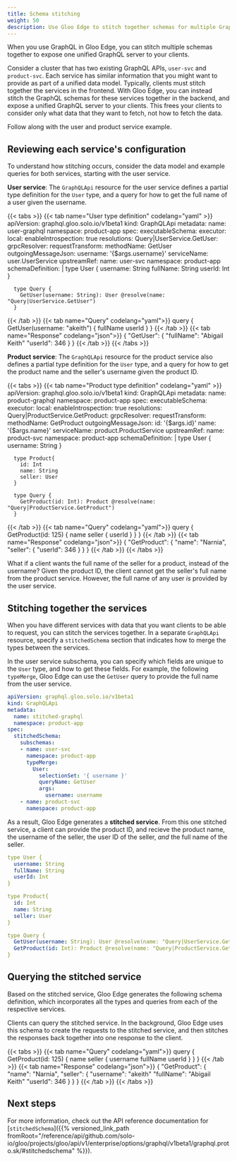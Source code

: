 ```yaml
---
title: Schema stitching
weight: 50
description: Use Gloo Edge to stitch together schemas for multiple GraphQL services.
---
```


When you use GraphQL in Gloo Edge, you can stitch multiple schemas together to expose one unified GraphQL server to your clients.

Consider a cluster that has two existing GraphQL APIs, `user-svc` and `product-svc`. Each service has similar information that you might want to provide as part of a unified data model. Typically, clients must stitch together the services in the frontend. With Gloo Edge, you can instead stitch the GraphQL schemas for these services together in the backend, and expose a unified GraphQL server to your clients. This frees your clients to consider only what data that they want to fetch, not how to fetch the data.

Follow along with the user and product service example.

## Reviewing each service's configuration

To understand how stitching occurs, consider the data model and example queries for both services, starting with the user service. 

**User service**: The `GraphQLApi` resource for the user service defines a partial type definition for the `User` type, and a query for how to get the full name of a user given the username.

{{< tabs >}}
{{< tab name="User type definition" codelang="yaml" >}}
apiVersion: graphql.gloo.solo.io/v1beta1
kind: GraphQLApi
metadata:
  name: user-graphql
  namespace: product-app
spec:
  executableSchema:
    executor:
      local:
        enableIntrospection: true
        resolutions:
          Query|UserService.GetUser:
            grpcResolver:
              requestTransform:
                methodName: GetUser
                outgoingMessageJson:
                  username: '{$args.username}'
                serviceName: user.UserService
              upstreamRef:
                name: user-svc
                namespace: product-app
    schemaDefinition: |
      type User {
        username: String
        fullName: String
        userId: Int
      }

      type Query {
        GetUser(username: String): User @resolve(name: "Query|UserService.GetUser")
      }
{{< /tab >}}
{{< tab name="Query" codelang="yaml">}}
query {
  GetUser(username: "akeith") {
      fullName
      userId
  }
}
{{< /tab >}}
{{< tab name="Response" codelang="json">}}
{
  "GetUser": {
      "fullName": "Abigail Keith"
      "userId": 346
  }
}
{{< /tab >}}
{{< /tabs >}}

**Product service**: The `GraphQLApi` resource for the product service also defines a partial type definition for the `User` type, and a query for how to get the product name and the seller's username given the product ID.

{{< tabs >}}
{{< tab name="Product type definition" codelang="yaml" >}}
apiVersion: graphql.gloo.solo.io/v1beta1
kind: GraphQLApi
metadata:
  name: product-graphql
  namespace: product-app
spec:
  executableSchema:
    executor:
      local:
        enableIntrospection: true
        resolutions:
          Query|ProductService.GetProduct:
            grpcResolver:
              requestTransform:
                methodName: GetProduct
                outgoingMessageJson:
                  id: '{$args.id}'
                  name: '{$args.name}'
                serviceName: product.ProductService
              upstreamRef:
                name: product-svc
                namespace: product-app
    schemaDefinition: |
      type User {
        username: String
      }

      type Product{
        id: Int
        name: String
        seller: User
      }

      type Query {
        GetProduct(id: Int): Product @resolve(name: "Query|ProductService.GetProduct")
      }
{{< /tab >}}
{{< tab name="Query" codelang="yaml">}}
query {
  GetProduct(id: 125) {
    name
    seller {
      userId
    }
  }
}
{{< /tab >}}
{{< tab name="Response" codelang="json">}}
{
  "GetProduct": {
    "name": "Narnia",
    "seller": {
      "userId": 346
    }
  }
}
{{< /tab >}}
{{< /tabs >}}

What if a client wants the full name of the seller for a product, instead of the username? Given the product ID, the client cannot get the seller's full name from the product service. However, the full name of any user _is_ provided by the user service. 

## Stitching together the services

When you have different services with data that you want clients to be able to request, you can stitch the services together. In a separate `GraphQLApi` resource, specify a `stitchedSchema` section that indicates how to merge the types between the services. 

In the user service subschema, you can specify which fields are unique to the `User` type, and how to get these fields. For example, the following `typeMerge`, Gloo Edge can use the `GetUser` query to provide the full name from the user service.

```yaml
apiVersion: graphql.gloo.solo.io/v1beta1
kind: GraphQLApi
metadata:
  name: stitched-graphql
  namespace: product-app
spec:
  stitchedSchema:
    subschemas:
    - name: user-svc
      namespace: product-app
      typeMerge:
        User:
          selectionSet: '{ username }'
          queryName: GetUser
          args:
            username: username
    - name: product-svc
      namespace: product-app
```

As a result, Gloo Edge generates a **stitched service**. From this one stitched service, a client can provide the product ID, and recieve the product name, the username of the seller, the user ID of the seller, _and_ the full name of the seller.
```yaml
type User {
  username: String
  fullName: String
  userId: Int
}

type Product{
  id: Int
  name: String
  seller: User
}

type Query {
  GetUser(username: String): User @resolve(name: "Query|UserService.GetUser")
  GetProduct(id: Int): Product @resolve(name: "Query|ProductService.GetProduct")
}
```

## Querying the stitched service

Based on the stitched service, Gloo Edge generates the following schema definition, which incorporates all the types and queries from each of the respective services.

Clients can query the stitched service. In the background, Gloo Edge uses this schema to create the requests to the stitched service, and then stitches the responses back together into one response to the client.

{{< tabs >}}
{{< tab name="Query" codelang="yaml">}}
query {
  GetProduct(id: 125) {
    name
    seller {
      username
      fullName
      userId
    }
  }
}
{{< /tab >}}
{{< tab name="Response" codelang="json">}}
{
  "GetProduct": {
    "name": "Narnia",
    "seller": {
      "username": "akeith"
      "fullName": "Abigail Keith"
      "userId": 346
    }
  }
}
{{< /tab >}}
{{< /tabs >}}

## Next steps

For more information, check out the API reference documentation for [`stitchedSchema`]({{% versioned_link_path fromRoot="/reference/api/github.com/solo-io/gloo/projects/gloo/api/v1/enterprise/options/graphql/v1beta1/graphql.proto.sk/#stitchedschema" %}}).